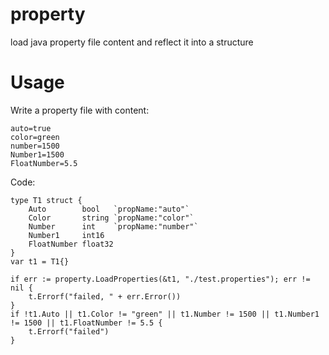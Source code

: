 # property
load java property file content and reflect it into a structure

# Usage
Write a property file with content:

    auto=true
    color=green
    number=1500
    Number1=1500
    FloatNumber=5.5
    
Code:

	type T1 struct {
		Auto        bool   `propName:"auto"`
		Color       string `propName:"color"`
		Number      int    `propName:"number"`
		Number1     int16
		FloatNumber float32
	}
	var t1 = T1{}

	if err := property.LoadProperties(&t1, "./test.properties"); err != nil {
		t.Errorf("failed, " + err.Error())
	}
	if !t1.Auto || t1.Color != "green" || t1.Number != 1500 || t1.Number1 != 1500 || t1.FloatNumber != 5.5 {
		t.Errorf("failed")
	}

